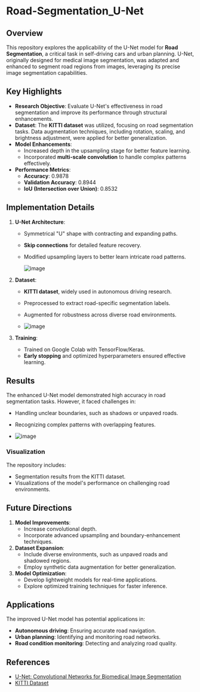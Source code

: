 # Road-Segmentation_U-Net

## Overview
This repository explores the applicability of the U-Net model for **Road Segmentation**, a critical task in self-driving cars and urban planning. U-Net, originally designed for medical image segmentation, was adapted and enhanced to segment road regions from images, leveraging its precise image segmentation capabilities.

## Key Highlights
- **Research Objective**: Evaluate U-Net's effectiveness in road segmentation and improve its performance through structural enhancements.
- **Dataset**: The **KITTI dataset** was utilized, focusing on road segmentation tasks. Data augmentation techniques, including rotation, scaling, and brightness adjustment, were applied for better generalization.
- **Model Enhancements**:
  - Increased depth in the upsampling stage for better feature learning.
  - Incorporated **multi-scale convolution** to handle complex patterns effectively.
- **Performance Metrics**:
  - **Accuracy**: 0.9878
  - **Validation Accuracy**: 0.8944
  - **IoU (Intersection over Union)**: 0.8532

## Implementation Details
1. **U-Net Architecture**: 
   - Symmetrical "U" shape with contracting and expanding paths.
   - **Skip connections** for detailed feature recovery.
   - Modified upsampling layers to better learn intricate road patterns.
  
     ![image](https://github.com/user-attachments/assets/6e8a7e42-5704-46f7-b5a7-8790e3a0dfd7)

2. **Dataset**:
   - **KITTI dataset**, widely used in autonomous driving research.
   - Preprocessed to extract road-specific segmentation labels.
   - Augmented for robustness across diverse road environments.
  
   - ![image](https://github.com/user-attachments/assets/781180f7-62bd-41a4-b776-73770975f33e)

3. **Training**:
   - Trained on Google Colab with TensorFlow/Keras.
   - **Early stopping** and optimized hyperparameters ensured effective learning.

## Results
The enhanced U-Net model demonstrated high accuracy in road segmentation tasks. However, it faced challenges in:
- Handling unclear boundaries, such as shadows or unpaved roads.
- Recognizing complex patterns with overlapping features.

- ![image](https://github.com/user-attachments/assets/3560e093-7d4b-408a-bfba-fd58642373f5)


### Visualization
The repository includes:
- Segmentation results from the KITTI dataset.
- Visualizations of the model's performance on challenging road environments.

## Future Directions
1. **Model Improvements**: 
   - Increase convolutional depth.
   - Incorporate advanced upsampling and boundary-enhancement techniques.
2. **Dataset Expansion**: 
   - Include diverse environments, such as unpaved roads and shadowed regions.
   - Employ synthetic data augmentation for better generalization.
3. **Model Optimization**: 
   - Develop lightweight models for real-time applications.
   - Explore optimized training techniques for faster inference.

## Applications
The improved U-Net model has potential applications in:
- **Autonomous driving**: Ensuring accurate road navigation.
- **Urban planning**: Identifying and monitoring road networks.
- **Road condition monitoring**: Detecting and analyzing road quality.

## References
- [U-Net: Convolutional Networks for Biomedical Image Segmentation](https://arxiv.org/abs/1505.04597)
- [KITTI Dataset](http://www.cvlibs.net/datasets/kitti/)
